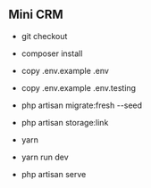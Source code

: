 ## Mini CRM

* git checkout

* composer install

* copy .env.example .env
* copy .env.example .env.testing

* php artisan migrate:fresh --seed

* php artisan storage:link

* yarn 

* yarn run dev

* php artisan serve
